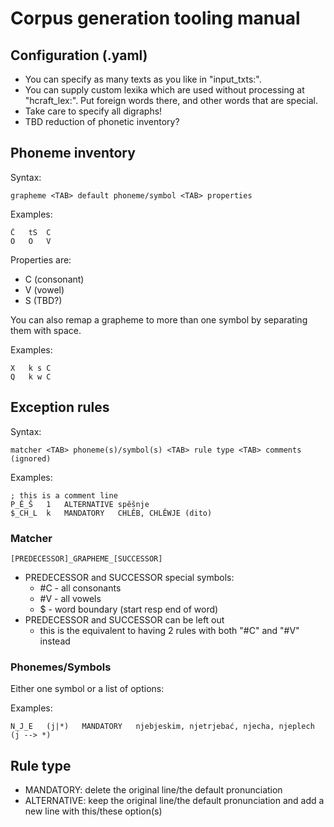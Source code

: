 # Corpus generation tooling manual

## Configuration (.yaml)

- You can specify as many texts as you like in "input_txts:".
- You can supply custom lexika which are used without processing at "hcraft_lex:". 
Put foreign words there, and other words that are special.
- Take care to specify all digraphs!
- TBD reduction of phonetic inventory?

## Phoneme inventory

Syntax:

```code
grapheme <TAB> default phoneme/symbol <TAB> properties
```

Examples:

```code
Č	tS	C
O	O	V
```

Properties are:
- C (consonant)
- V (vowel)
- S (TBD?)

You can also remap a grapheme to more than one symbol by separating them with space.

Examples:

```code
X	k s	C
Q	k w	C
```

## Exception rules

Syntax:

```code
matcher <TAB> phoneme(s)/symbol(s) <TAB> rule type <TAB> comments (ignored)
```

Examples:

```code
; this is a comment line
P_Ě_Š	1	ALTERNATIVE	spěšnje
$_CH_L	k	MANDATORY	CHLĚB, CHLĚWJE (dito)
```

### Matcher

```code
[PREDECESSOR]_GRAPHEME_[SUCCESSOR]
```

- PREDECESSOR and SUCCESSOR special symbols:
    - #C - all consonants
    - #V - all vowels
    - $ - word boundary (start resp end of word) 
- PREDECESSOR and SUCCESSOR can be left out
    - this is the equivalent to having 2 rules with both "#C" and "#V" instead

### Phonemes/Symbols

Either one symbol or a list of options:

Examples:

```code
N_J_E	(j|*)	MANDATORY	njebjeskim, njetrjebać, njecha, njeplech (j --> *)
```

## Rule type

- MANDATORY: delete the original line/the default pronunciation
- ALTERNATIVE: keep the original line/the default pronunciation and add a new line with this/these option(s)


